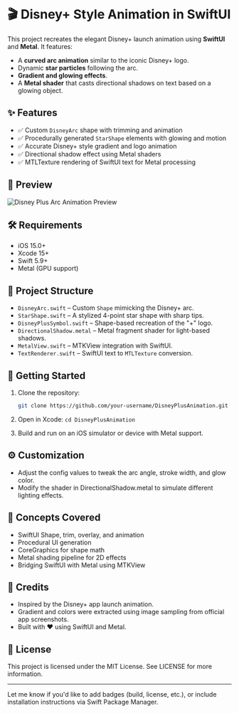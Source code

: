 # 🎬 Disney+ Style Animation in SwiftUI

This project recreates the elegant Disney+ launch animation using **SwiftUI** and **Metal**. It features:

- A **curved arc animation** similar to the iconic Disney+ logo.
- Dynamic **star particles** following the arc.
- **Gradient and glowing effects**.
- A **Metal shader** that casts directional shadows on text based on a glowing object.

## ✨ Features

- ✅ Custom `DisneyArc` shape with trimming and animation
- ✅ Procedurally generated `StarShape` elements with glowing and motion
- ✅ Accurate Disney+ style gradient and logo animation
- ✅ Directional shadow effect using Metal shaders
- ✅ MTLTexture rendering of SwiftUI text for Metal processing

## 📸 Preview

![Disney Plus Arc Animation Preview](Assets/preview.gif)

## 🛠 Requirements

- iOS 15.0+
- Xcode 15+
- Swift 5.9+
- Metal (GPU support)

## 🧩 Project Structure

- `DisneyArc.swift` – Custom `Shape` mimicking the Disney+ arc.
- `StarShape.swift` – A stylized 4-point star shape with sharp tips.
- `DisneyPlusSymbol.swift` – Shape-based recreation of the "+" logo.
- `DirectionalShadow.metal` – Metal fragment shader for light-based shadows.
- `MetalView.swift` – MTKView integration with SwiftUI.
- `TextRenderer.swift` – SwiftUI text to `MTLTexture` conversion.

## 🚀 Getting Started

1. Clone the repository:
   ```bash
   git clone https://github.com/your-username/DisneyPlusAnimation.git
   ```
2. Open in Xcode:
       ```cd DisneyPlusAnimation ```

3.	Build and run on an iOS simulator or device with Metal support.

## ⚙️ Customization

- Adjust the config values to tweak the arc angle, stroke width, and glow color.
- Modify the shader in DirectionalShadow.metal to simulate different lighting effects.

## 🧠 Concepts Covered

- SwiftUI Shape, trim, overlay, and animation
-	Procedural UI generation
-	CoreGraphics for shape math
-	Metal shading pipeline for 2D effects
-	Bridging SwiftUI with Metal using MTKView

## 🙏 Credits

-	Inspired by the Disney+ app launch animation.
-	Gradient and colors were extracted using image sampling from official app screenshots.
-	Built with ❤️ using SwiftUI and Metal.

## 📄 License

This project is licensed under the MIT License. See LICENSE for more information.

---

Let me know if you'd like to add badges (build, license, etc.), or include installation instructions via Swift Package Manager.
